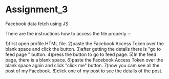 # Assignment_3
Facebook data fetch using JS

There are the instructions how to access the file properly :-

1)first open profile.HTML file.
2)paste the Facebook Access Token over the blank space and click the button.
3)after getting the details there is "go to feed page " button.
4)press the button to go to feed page.
5)In the feed page, there is a blank space.
6)paste the Facebook Access Token over the blank space again and click "click me"  button.
7)now you cam see all the post of my Facebook.
8)click one of my post to see the details of the post.


